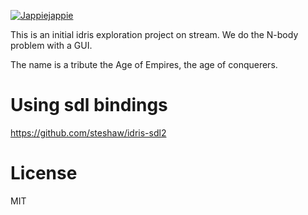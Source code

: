 [![Jappiejappie](https://img.shields.io/badge/twitch.tv-jappiejappie-purple?logo=twitch)](https://www.twitch.tv/jappiejappie)

This is an initial idris exploration project on stream.
We do the N-body problem with a GUI.

The name is a tribute the Age of Empires, the age of conquerers.

# Using sdl bindings

https://github.com/steshaw/idris-sdl2

# License
MIT
